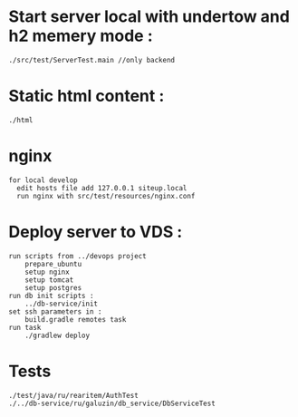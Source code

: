 # Start server local with undertow and h2 memery mode :  
    ./src/test/ServerTest.main //only backend  
# Static html content :  
    ./html
# nginx
    for local develop
      edit hosts file add 127.0.0.1 siteup.local
      run nginx with src/test/resources/nginx.conf
# Deploy server to VDS :  
    run scripts from ../devops project  
        prepare_ubuntu  
        setup nginx  
        setup tomcat  
        setup postgres  
    run db init scripts :  
        ../db-service/init  
    set ssh parameters in :  
        build.gradle remotes task  
    run task  
        ./gradlew deploy  
  
# Tests  
    ./test/java/ru/rearitem/AuthTest
    ./../db-service/ru/galuzin/db_service/DbServiceTest  
  
